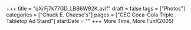 +++
title = "qXrFj7k77GD_LBB6W92K.avif"
draft = false
tags = ["Photos"]
categories = ["Chuck E. Cheese's"]
pages = ["CEC Coca-Cola Triple Tabletop Ad Stand"]
startDate = ""
+++
More Time, More Fun!(2005)
